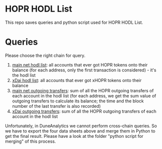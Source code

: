 # HOPR HODL List

This repo saves queries and python script used for HOPR HODL List.

# Queries

Please choose the right chain for query.

1. [main net hodl list](https://duneanalytics.com/queries/66536):  all accounts that ever got HOPR tokens onto their balance (for each address, only the first transaction is considered) - it's the hodl list
2. [xDai hodl list](https://duneanalytics.com/queries/66627): all accounts that ever got xHOPR tokens onto their balance
3. [main net outgoing transfers](https://duneanalytics.com/queries/70345): sum of all the HOPR outgoing transfers of each account in the hodl list (for each address, we get the sum value of outgoing transfers to calculate its balance; the time and the block number of the last transfer is also recorded)
4. [xDai outgoing transfers](https://duneanalytics.com/queries/67670): sum of all the HOPR outgoing transfers of each account in the hodl list



Unfortunately, in DuneAnalytics we cannot perform cross-chain queries. So we have to export the four data sheets above and merge them in Python to get the final result. Please have a look at the folder "python script for merging" of this process.